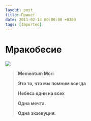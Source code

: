 ```yaml
---
layout: post
title: Привет
date: 2011-02-14 00:00:00 +0300
tags: [Imported]
---
```

# Мракобесие

![](http://media.tumblr.com/tumblr_lgm21cQ36o1qfp23s.jpg)

> **Mementum Mori**
> 
> **Это то, что мы помним всегда**
> 
> **Небеса одни на всех**
> 
> **Одна мечта.**
> 
> **Одна экзекуция.**